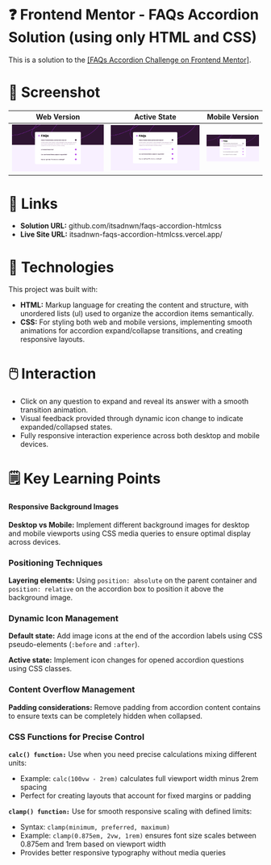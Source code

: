 # ❓ Frontend Mentor - FAQs Accordion Solution (using only HTML and CSS)

<p>This is a solution to the <a href="https://www.frontendmentor.io/challenges/faq-accordion-wyfFdeBwBz" target="_blank">[FAQs Accordion Challenge on Frontend Mentor]</a>.</p>

# 📸 Screenshot

<table>
  <thead>
    <th>Web Version</th>
    <th>Active State</th>
    <th>Mobile Version</th>
  </thead>
  <tbody>
    <tr>
      <td><img width="550" src="resources/images/web-version.png" /></td>
      <td><img width="550" src="resources/images/active-state.png" /></td>
      <td><img width="250" src="resources/images/active-state.png" /></td>
    </tr>
  </tbody>
</table>

# 🔗 Links

<ul>
  <li><strong>Solution URL:</strong> github.com/itsadnwn/faqs-accordion-htmlcss</li>
  <li><strong>Live Site URL:</strong> itsadnwn-faqs-accordion-htmlcss.vercel.app/</li>
</ul>

# 📂 Technologies

<p>This project was built with:</p>
<ul>
  <li><strong>HTML:</strong> Markup language for creating the content and structure, with unordered lists (ul) used to organize the accordion items semantically.</li>
  <li><strong>CSS:</strong> For styling both web and mobile versions, implementing smooth animations for accordion expand/collapse transitions, and creating responsive layouts.</li>
</ul>

# 🖱️ Interaction

<ul>
  <li>Click on any question to expand and reveal its answer with a smooth transition animation.</li>
  <li>Visual feedback provided through dynamic icon change to indicate expanded/collapsed states.</li>
  <li>Fully responsive interaction experience across both desktop and mobile devices.</li>
</ul>

# 🗒️ Key Learning Points

<div>
  <h4>Responsive Background Images</h4>
  <p><strong>Desktop vs Mobile:</strong> Implement different background images for desktop and mobile viewports using CSS media queries to ensure optimal display across devices.</p>
</div>

<div>
  <h3>Positioning Techniques</h3>
  <p><strong>Layering elements:</strong> Using <code>position: absolute</code> on the parent container and <code>position: relative</code> on the accordion box to position it above the background image.</p>
</div>

<div>
  <h3>Dynamic Icon Management</h3>
  <p><strong>Default state:</strong> Add image icons at the end of the accordion labels using CSS pseudo-elements (<code>:before</code> and <code>:after</code>).</p>
  <p><strong>Active state:</strong> Implement icon changes for opened accordion questions using CSS classes.
</div>

<div>
  <h3>Content Overflow Management</h3>
  <p><strong>Padding considerations:</strong> Remove padding from accordion content contains to ensure texts can be completely hidden when collapsed.</p>
</div>

<div>
  <h3>CSS Functions for Precise Control</h3>
  <p><strong><code>calc() function:</strong></code> Use when you need precise calculations mixing different units:</p>
  <ul>
    <li>Example: <code>calc(100vw - 2rem)</code> calculates full viewport width minus 2rem spacing</li>
    <li>Perfect for creating layouts that account for fixed margins or padding</li>
  </ul>

  <p><strong><code>clamp() function:</strong></code> Use for smooth responsive scaling with defined limits:</p>
  <ul>
    <li>Syntax: <code>clamp(minimum, preferred, maximum)</code></li>
    <li>Example: <code>clamp(0.875em, 2vw, 1rem)</code> ensures font size scales between 0.875em and 1rem based on viewport width</li>
    <li>Provides better responsive typography without media queries</li>
  </ul>
</div>

